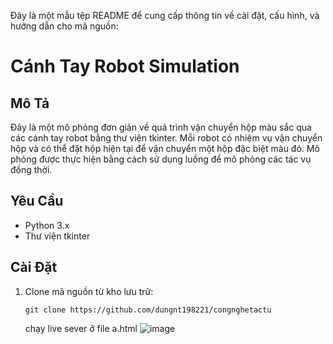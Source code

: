 Đây là một mẫu tệp README để cung cấp thông tin về cài đặt, cấu hình, và hướng dẫn cho mã nguồn:

# Cánh Tay Robot Simulation

## Mô Tả

Đây là một mô phỏng đơn giản về quá trình vận chuyển hộp màu sắc qua các cánh tay robot bằng thư viện tkinter. Mỗi robot có nhiệm vụ vận chuyển hộp và có thể đặt hộp hiện tại để vận chuyển một hộp đặc biệt màu đỏ. Mô phỏng được thực hiện bằng cách sử dụng luồng để mô phỏng các tác vụ đồng thời.

## Yêu Cầu

- Python 3.x
- Thư viện tkinter

## Cài Đặt

1. Clone mã nguồn từ kho lưu trữ:

    ```
    git clone https://github.com/dungnt198221/congnghetactu
    ```

    chạy live sever ở file a.html
   ![image](https://github.com/dungnt198221/congnghetactu/assets/118751230/978211c0-b466-4df8-950f-fee8c41ba92f)

